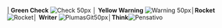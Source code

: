 
| **Green Check**  ![Check 50px](https://user-images.githubusercontent.com/83571422/141050136-634d95f4-5d7e-4913-99dc-3fcd545a0580.jpg) │ **Yellow Warning** ![Warning 50px](https://user-images.githubusercontent.com/83571422/141050457-243dd5e2-bfe2-464b-a5f9-64822b34f3d8.jpg)│**Rocket**![Rocket](https://user-images.githubusercontent.com/83571422/141050900-bbf49aeb-2b22-4084-b8fd-20e0524e3351.jpg)│ **Writer** ![PlumasGit50px](https://user-images.githubusercontent.com/83571422/141051192-b3a4b73e-a7a9-48e1-bc33-13b87a52ec61.jpg)│**Think**![Pensativo](https://user-images.githubusercontent.com/83571422/141052759-9f61c114-912c-44ba-a03c-fa093e64f132.jpg)

